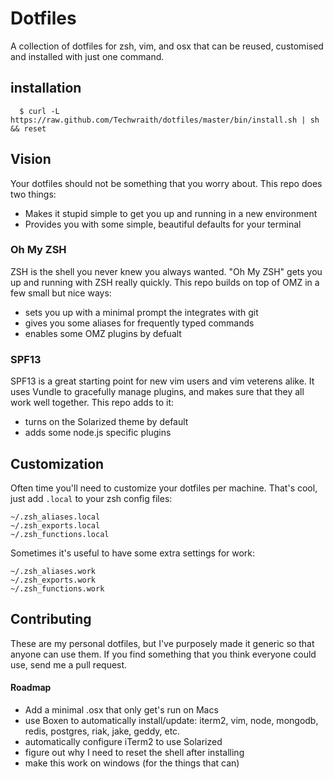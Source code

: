 # Dotfiles
A collection of dotfiles for zsh, vim, and osx that can be reused, customised and installed with just one command.

## installation

```
  $ curl -L https://raw.github.com/Techwraith/dotfiles/master/bin/install.sh | sh && reset
```

## Vision
Your dotfiles should not be something that you worry about. This repo does two things:

- Makes it stupid simple to get you up and running in a new environment
- Provides you with some simple, beautiful defaults for your terminal

### Oh My ZSH
ZSH is the shell you never knew you always wanted. "Oh My ZSH" gets you up and running with ZSH really quickly. This repo builds on top of OMZ in a few small but nice ways:

- sets you up with a minimal prompt the integrates with git
- gives you some aliases for frequently typed commands
- enables some OMZ plugins by defualt

### SPF13
SPF13 is a great starting point for new vim users and vim veterens alike. It uses Vundle to gracefully manage plugins, and makes sure that they all work well together. This repo adds to it:

- turns on the Solarized theme by default
- adds some node.js specific plugins

## Customization
Often time you'll need to customize your dotfiles per machine. That's cool, just add `.local` to your zsh config files:

```
~/.zsh_aliases.local
~/.zsh_exports.local
~/.zsh_functions.local
```

Sometimes it's useful to have some extra settings for work:

```
~/.zsh_aliases.work
~/.zsh_exports.work
~/.zsh_functions.work
```

## Contributing
These are my personal dotfiles, but I've purposely made it generic so that anyone can use them. If you find something that you think everyone could use, send me a pull request.

#### Roadmap

- Add a minimal .osx that only get's run on Macs
- use Boxen to automatically install/update: iterm2, vim, node, mongodb, redis, postgres, riak, jake, geddy, etc.
- automatically configure iTerm2 to use Solarized
- figure out why I need to reset the shell after installing
- make this work on windows (for the things that can)
